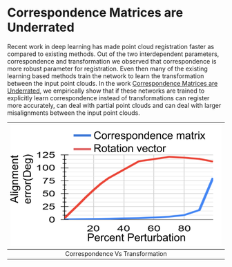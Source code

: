 # Correspondence Matrices are Underrated  
Recent work in deep learning has made point cloud registration faster as compared to existing methods. Out of the two interdependent parameters, correspondence and transformation we observed that correspondence is more robust parameter for registration. Even then many of the existing learning based methods train the network to learn the transformation between the input point clouds. In the work [Correspondence Matrices are Underrated](), we empirically show that if these networks are trained to explicitly learn correspondence instead of transformations can register more accurately, can deal with partial point clouds and can deal with larger misalignments between the input point clouds.

| ![Image](/images/corr_vs_transf.png) | 
|:--:| 
| Correspondence Vs Transformation |